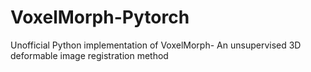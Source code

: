 # VoxelMorph-Pytorch
Unofficial Python implementation of VoxelMorph- An unsupervised 3D deformable image registration method
